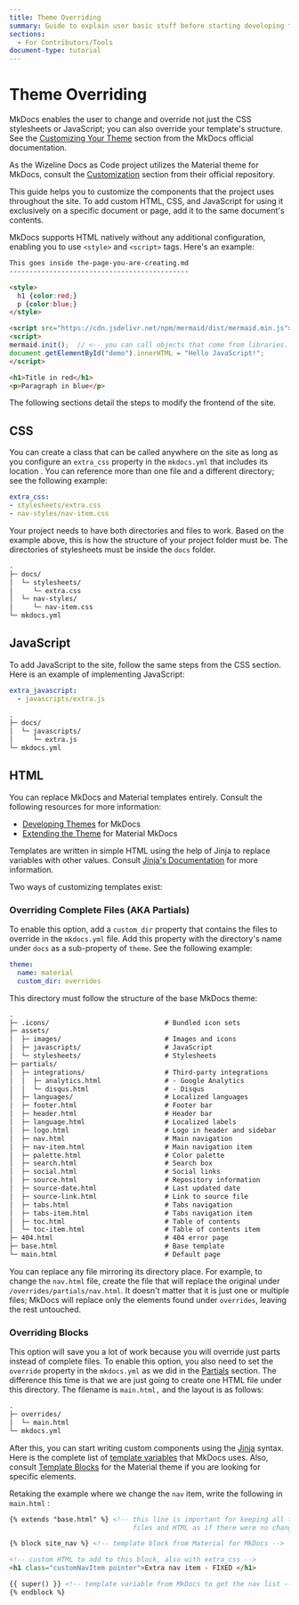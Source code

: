 ```yaml
---
title: Theme Overriding
summary: Guide to explain user basic stuff before starting developing theme features
sections: 
  - For Contributors/Tools
document-type: tutorial
---
```


# Theme Overriding

MkDocs enables the user to change and override not just the CSS stylesheets or JavaScript; you can also override your template's structure. See the
[Customizing Your Theme](https://www.mkdocs.org/user-guide/customizing-your-theme/?) section from the MkDocs official documentation.

As the Wizeline Docs as Code project utilizes the Material theme for MkDocs, consult the
[Customization](https://squidfunk.github.io/mkdocs-material/customization/) section from their official repository.

This guide helps you to customize the components that the project uses throughout the site. To add custom HTML, CSS, and JavaScript for using it exclusively
on a specific document or page, add it to the same document's contents.

MkDocs supports HTML natively without any additional configuration, enabling you to use `<style>` and `<script>` tags. Here's an example:

```HTML
This goes inside the-page-you-are-creating.md
---------------------------------------------

<style>
  h1 {color:red;}
  p {color:blue;}
</style>

<script src="https://cdn.jsdelivr.net/npm/mermaid/dist/mermaid.min.js"></script>
<script>
mermaid.init();  // <-- you can call objects that come from libraries.
document.getElementById("demo").innerHTML = "Hello JavaScript!";
</script>

<h1>Title in red</h1>
<p>Paragraph in blue</p>
```

The following sections detail the steps to modify the frontend of the site.

## CSS

You can create a class that can be called anywhere on the site as long as you configure an `extra_css` property in the `mkdocs.yml` that includes its location
. You can reference more than one file and a different directory; see the following example:

```yaml
extra_css:
- stylesheets/extra.css
- nav-styles/nav-item.css
```

Your project needs to have both directories and files to work. Based on the example above, this is how the structure of your project folder must be. The
directories of stylesheets must be inside the `docs` folder.

```markdown
.
├─ docs/
│  └─ stylesheets/
│     └─ extra.css
│  └─ nav-styles/
│     └─ nav-item.css
└─ mkdocs.yml
```

## JavaScript

To add JavaScript to the site, follow the same steps from the CSS section. Here is an example of implementing JavaScript:

```yaml
extra_javascript:
  - javascripts/extra.js
```

```markdown
.
├─ docs/
│  └─ javascripts/
│     └─ extra.js
└─ mkdocs.yml
```

## HTML

You can replace MkDocs and Material templates entirely. Consult the following resources for more information:

- [Developing Themes](https://www.mkdocs.org/dev-guide/themes/) for MkDocs
- [Extending the Theme](https://squidfunk.github.io/mkdocs-material/customization/#extending-the-theme) for Material MkDocs

Templates are written in simple HTML using the help of Jinja to replace variables with other values. Consult
[Jinja's Documentation](https://jinja.palletsprojects.com/en/3.0.x/) for more information.

Two ways of customizing templates exist:

### Overriding Complete Files (AKA Partials)

To enable this option, add a `custom_dir` property that contains the files to override in the `mkdocs.yml` file. Add this property with the directory's name
under `docs` as a sub-property of `theme`. See the following example:

```yaml
theme:
  name: material
  custom_dir: overrides
```

This directory must follow the structure of the base MkDocs theme:

```markdown
.
├─ .icons/                             # Bundled icon sets
├─ assets/
│  ├─ images/                          # Images and icons
│  ├─ javascripts/                     # JavaScript
│  └─ stylesheets/                     # Stylesheets
├─ partials/
│  ├─ integrations/                    # Third-party integrations
│  │  ├─ analytics.html                # - Google Analytics
│  │  └─ disqus.html                   # - Disqus
│  ├─ languages/                       # Localized languages
│  ├─ footer.html                      # Footer bar
│  ├─ header.html                      # Header bar
│  ├─ language.html                    # Localized labels
│  ├─ logo.html                        # Logo in header and sidebar
│  ├─ nav.html                         # Main navigation
│  ├─ nav-item.html                    # Main navigation item
│  ├─ palette.html                     # Color palette
│  ├─ search.html                      # Search box
│  ├─ social.html                      # Social links
│  ├─ source.html                      # Repository information
│  ├─ source-date.html                 # Last updated date
│  ├─ source-link.html                 # Link to source file
│  ├─ tabs.html                        # Tabs navigation
│  ├─ tabs-item.html                   # Tabs navigation item
│  ├─ toc.html                         # Table of contents
│  └─ toc-item.html                    # Table of contents item
├─ 404.html                            # 404 error page
├─ base.html                           # Base template
└─ main.html                           # Default page
```

You can replace any file mirroring its directory place. For example, to change the `nav.html` file, create the file that will replace the original under
`/overrides/partials/nav.html`. It doesn't matter that it is just one or multiple files; MkDocs will replace only the elements found under `overrides`,
leaving the rest untouched.

### Overriding Blocks

This option will save you a lot of work because you will override just parts instead of complete files. To enable this option, you also need to set the
`override` property in the `mkdocs.yml` as we did in the [Partials](./#overriding-complete-files-aka-partials) section. The difference this time is that
we are just going to create one HTML file under this directory. The filename is `main.html,` and the layout is as follows:

```markdown
.
├─ overrides/
│  └─ main.html
└─ mkdocs.yml
```

After this, you can start writing custom components using the [Jinja](https://jinja.palletsprojects.com/en/3.0.x/) syntax. Here is the complete list of
[template variables](https://www.mkdocs.org/dev-guide/themes/#template-variables) that MkDocs uses. Also, consult
[Template Blocks](https://squidfunk.github.io/mkdocs-material/customization/#overriding-blocks-recommended) for the Material theme if you are looking
for specific elements.

Retaking the example where we change the `nav` item, write the following in `main.html` :

```html
{% extends "base.html" %} <!-- this line is important for keeping all the 
                               files and HTML as if there were no changes.-->

{% block site_nav %} <!-- template block from Material for MkDocs -->

<!-- custom HTML to add to this block, also with extra_css -->
<h1 class="customNavItem pointer">Extra nav item - FIXED </h1>

{{ super() }} <!-- template variable from MkDocs to get the nav list -->
{% endblock %}
```
